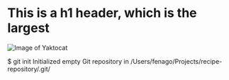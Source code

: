 # This is a h1 header, which is the largest
![Image of Yaktocat](https://raw.githubusercontent.com/fenago/communicate-using-markdown/master/yaktocat.png)






$ git init
Initialized empty Git repository in /Users/fenago/Projects/recipe-repository/.git/
